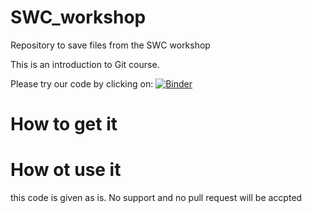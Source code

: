 # SWC_workshop
Repository to save files from the SWC workshop

This is an introduction to Git course.

Please try our code by clicking on:
[![Binder](https://mybinder.org/badge.svg)](https://mybinder.org/v2/gh/samanthakdawson/SWC_workshop/master)


# How to get it

# How ot use it
this code is given as is. No support and no pull request will be accpted

